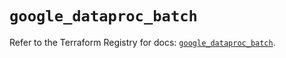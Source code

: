 # `google_dataproc_batch`

Refer to the Terraform Registry for docs: [`google_dataproc_batch`](https://registry.terraform.io/providers/hashicorp/google/6.36.1/docs/resources/dataproc_batch).
